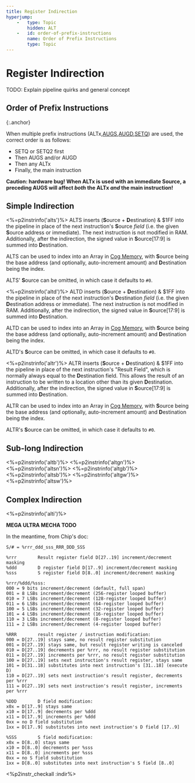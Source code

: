 ```yaml
---
title: Register Indirection
hyperjump:
    -   type: Topic
        hidden: ALT
    -   id: order-of-prefix-instructions
        name: Order of Prefix Instructions
        type: Topic
---
```


# Register Indirection

TODO: Explain pipeline quirks and general concept

## Order of Prefix Instructions
{:.anchor}

When multiple prefix instructions (ALTx,[AUGS](misc.html#augs),[AUGD](misc.html#augd),[SETQ](misc.html#setq)) are used, the correct order is as follows:

 - SETQ or SETQ2 first
 - Then AUGS and/or AUGD
 - Then any ALTx
 - Finally, the main instruction

**Caution: hardware bug! When ALTx is used with an immediate Source, a preceding AUGS will affect _both_ the ALTx _and_ the main instruction!**

## Simple Indirection

<%=p2instrinfo('alts')%>
ALTS inserts (**S**ource + **D**estination) & $1FF into the pipeline in place of the next instruction's **S**ource _field_ (i.e. the given **S**ource address or immediate). The next instruction is not modified in RAM. Additionally, after the indirection, the signed value in **S**ource[17:9] is summed into **D**estination.

ALTS can be used to index into an Array in [Cog Memory](cog.html#cog-memory), with **S**ource being the base address (and optionally, auto-increment amount) and **D**estination being the index.

ALTS' **S**ource can be omitted, in which case it defaults to `#0`.


<%=p2instrinfo('altd')%>
ALTD inserts (**S**ource + **D**estination) & $1FF into the pipeline in place of the next instruction's **D**estination _field_ (i.e. the given **D**estination address or immediate). The next instruction is not modified in RAM. Additionally, after the indirection, the signed value in **S**ource[17:9] is summed into **D**estination.

ALTD can be used to index into an Array in [Cog Memory](cog.html#cog-memory), with **S**ource being the base address (and optionally, auto-increment amount) and **D**estination being the index.

ALTD's **S**ource can be omitted, in which case it defaults to `#0`.

<%=p2instrinfo('altr')%>
ALTR inserts (**S**ource + **D**estination) & $1FF into the pipeline in place of the next instruction's "Result Field", which is normally always equal to the **D**estination field. This allows the result of an instruction to be written to a location other than its given **D**estination. Additionally, after the indirection, the signed value in **S**ource[17:9] is summed into **D**estination.

ALTR can be used to index into an Array in [Cog Memory](cog.html#cog-memory), with **S**ource being the base address (and optionally, auto-increment amount) and **D**estination being the index.

ALTR's **S**ource can be omitted, in which case it defaults to `#0`.


## Sub-long Indirection

<%=p2instrinfo('altb')%>
<%=p2instrinfo('altgn')%>
<%=p2instrinfo('altsn')%>
<%=p2instrinfo('altgb')%>
<%=p2instrinfo('altsb')%>
<%=p2instrinfo('altgw')%>
<%=p2instrinfo('altsw')%>

## Complex Indirection

<%=p2instrinfo('alti')%>

**MEGA ULTRA MECHA TODO**

In the meantime, from Chip's doc:

~~~
S/# = %rrr_ddd_sss_RRR_DDD_SSS

%rrr		Result register field D[27..19] increment/decrement masking
%ddd		D register field D[17..9] increment/decrement masking
%sss		S register field D[8..0] increment/decrement masking

%rrr/%ddd/%sss:
000 = 9 bits increment/decrement (default, full span)
001 = 8 LSBs increment/decrement (256-register looped buffer)
010 = 7 LSBs increment/decrement (128-register looped buffer)
011 = 6 LSBs increment/decrement (64-register looped buffer)
100 = 5 LSBs increment/decrement (32-register looped buffer)
101 = 4 LSBs increment/decrement (16-register looped buffer)
110 = 3 LSBs increment/decrement (8-register looped buffer)
111 = 2 LSBs increment/decrement (4-register looped buffer)

%RRR		result register / instruction modification:
000 = D[27..19] stays same, no result register substitution
001 = D[27..19] stays same, but result register writing is canceled
010 = D[27..19] decrements per %rrr, no result register substitution
011 = D[27..19] increments per %rrr, no result register substitution
100 = D[27..19] sets next instruction's result register, stays same
101 = D[31..18] substitutes into next instruction's [31..18] (execute D)
110 = D[27..19] sets next instruction's result register, decrements per %rrr
111 = D[27..19] sets next instruction's result register, increments per %rrr

%DDD		D field modification:
x0x = D[17..9] stays same
x10 = D[17..9] decrements per %ddd
x11 = D[17..9] increments per %ddd
0xx = no D field substitution
1xx = D[17..9] substitutes into next instruction's D field [17..9]

%SSS		S field modification:
x0x = D[8..0] stays same
x10 = D[8..0] decrements per %sss
x11 = D[8..0] increments per %sss
0xx = no S field substitution
1xx = D[8..0] substitutes into next instruction's S field [8..0]

~~~

<%p2instr_checkall :indir%>